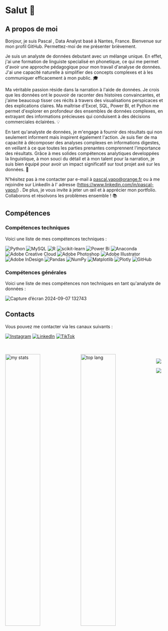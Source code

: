 # Salut 👋
## A propos de moi
Bonjour, je suis Pascal , Data Analyst basé à Nantes, France. Bienvenue sur mon profil GitHub. Permettez-moi de me présenter brièvement.

Je suis un analyste de données debutant avec un mélange unique. En effet, j'ai une formation de linguiste specialisé en phonetique, ce qui me permet d'avoir une approche pédagogique pour mon travail d'analyse de données. J'ai une capacité naturelle à simplifier des concepts complexes et à les communiquer efficacement à mon public. 🎓

Ma véritable passion réside dans la narration à l'aide de données. Je crois que les données ont le pouvoir de raconter des histoires convaincantes, et j'aime beaucoup tisser ces récits à travers des visualisations perspicaces et des explications claires. Ma maîtrise d'Excel, SQL, Power BI, et Python me permet d'explorer en profondeur des ensembles de données complexes, en extrayant des informations précieuses qui conduisent à des décisions commerciales éclairées. 💡

En tant qu'analyste de données, je m'engage à fournir des résultats qui non seulement informent mais inspirent également l'action. Je suis fier de ma capacité à décomposer des analyses complexes en informations digestes, en veillant à ce que toutes les parties prenantes comprennent l'importance des résultats. Grâce à mes solides compétences analytiques developpées la linguistique, à mon souci du détail et à mon talent pour la narration, je suis bien équipé pour avoir un impact significatif sur tout projet axé sur les données. 🚀

N'hésitez pas à me contacter par e-mail à pascal.yapo@orange.fr ou à me rejoindre sur LinkedIn à l' adresse (https://www.linkedin.com/in/pascal-yapo/) . De plus, je vous invite à jeter un œil et à apprécier mon portfolio. Collaborons et résolvons les problèmes ensemble ! 📚

## Compétences
### Compétences techniques
Voici une liste de mes compétences techniques :

![Python](https://img.shields.io/badge/python-3670A0?style=for-the-badge&logo=python&logoColor=ffdd54) ![MySQL](https://img.shields.io/badge/mysql-4479A1.svg?style=for-the-badge&logo=mysql&logoColor=white) ![R](https://img.shields.io/badge/r-%23276DC3.svg?style=for-the-badge&logo=r&logoColor=white) ![scikit-learn](https://img.shields.io/badge/scikit--learn-%23F7931E.svg?style=for-the-badge&logo=scikit-learn&logoColor=white) ![Power Bi](https://img.shields.io/badge/power_bi-F2C811?style=for-the-badge&logo=powerbi&logoColor=black) ![Anaconda](https://img.shields.io/badge/Anaconda-%2344A833.svg?style=for-the-badge&logo=anaconda&logoColor=white) ![Adobe Creative Cloud](https://img.shields.io/badge/Adobe%20Creative%20Cloud-DA1F26.svg?style=for-the-badge&logo=Adobe%20Creative%20Cloud&logoColor=white) ![Adobe Photoshop](https://img.shields.io/badge/adobe%20photoshop-%2331A8FF.svg?style=for-the-badge&logo=adobe%20photoshop&logoColor=white) ![Adobe Illustrator](https://img.shields.io/badge/adobe%20illustrator-%23FF9A00.svg?style=for-the-badge&logo=adobe%20illustrator&logoColor=white) ![Adobe InDesign](https://img.shields.io/badge/Adobe%20InDesign-49021F?style=for-the-badge&logo=adobeindesign&logoColor=FF3366) ![Pandas](https://img.shields.io/badge/pandas-%23150458.svg?style=for-the-badge&logo=pandas&logoColor=white) ![NumPy](https://img.shields.io/badge/numpy-%23013243.svg?style=for-the-badge&logo=numpy&logoColor=white) ![Matplotlib](https://img.shields.io/badge/Matplotlib-%23ffffff.svg?style=for-the-badge&logo=Matplotlib&logoColor=black) ![Plotly](https://img.shields.io/badge/Plotly-%233F4F75.svg?style=for-the-badge&logo=plotly&logoColor=white) ![GitHub](https://img.shields.io/badge/github-%23121011.svg?style=for-the-badge&logo=github&logoColor=white)

### Compétences générales
Voici une liste de mes compétences non techniques en tant qu'analyste de données :

![Capture d’écran 2024-09-07 132743](https://github.com/user-attachments/assets/873b5a47-f56a-4f5a-9b30-99bd6064002a)

## Contacts
Vous pouvez me contacter via les canaux suivants :

[![Instagram](https://img.shields.io/badge/Instagram-%23E4405F.svg?logo=Instagram&logoColor=white)](https://www.instagram.com/pascvl__/)
[![LinkedIn](https://img.shields.io/badge/LinkedIn-%230077B5.svg?logo=linkedin&logoColor=white)](https://www.linkedin.com/in/pascal-yapo/)
[![TikTok](https://img.shields.io/badge/TikTok-%23000000.svg?logo=TikTok&logoColor=white)](https://tiktok.com/@cpascal2) 
</p>
<br clear="left"/>
<br clear="left"/>

<img alt= "my stats" align ="left" width="47%" src = "https://github-readme-stats.vercel.app/api?username=pascal-20&theme=cobalt"/>
<img alt = "top lang" align ="left" width="47%" src = "https://github-readme-stats.vercel.app/api/top-langs/?username=Pascal-20&layout=compact&theme=cobalt"/>

![](https://github-profile-trophy.vercel.app/?username=Pascal-20&theme=onedark&frame=false&no-bg=false&cobalt-w=4)

![](https://quotes-github-readme.vercel.app/api?type=horizontal&theme=radical)
